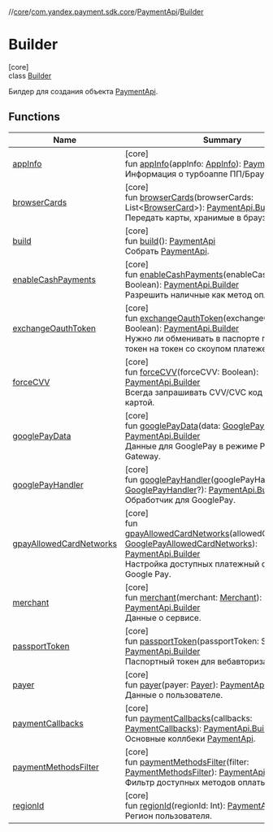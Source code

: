 //[core](../../../../index.md)/[com.yandex.payment.sdk.core](../../index.md)/[PaymentApi](../index.md)/[Builder](index.md)

# Builder

[core]\
class [Builder](index.md)

Билдер для создания объекта [PaymentApi](../index.md).

## Functions

| Name | Summary |
|---|---|
| [appInfo](app-info.md) | [core]<br>fun [appInfo](app-info.md)(appInfo: [AppInfo](../../../com.yandex.payment.sdk.core.data/-app-info/index.md)): [PaymentApi.Builder](index.md)<br>Информация о турбоаппе ПП/Браузера. |
| [browserCards](browser-cards.md) | [core]<br>fun [browserCards](browser-cards.md)(browserCards: List<[BrowserCard](../../../com.yandex.payment.sdk.core.data/-browser-card/index.md)>): [PaymentApi.Builder](index.md)<br>Передать карты, хранимые в браузере. |
| [build](build.md) | [core]<br>fun [build](build.md)(): [PaymentApi](../index.md)<br>Собрать [PaymentApi](../index.md). |
| [enableCashPayments](enable-cash-payments.md) | [core]<br>fun [enableCashPayments](enable-cash-payments.md)(enableCashPayments: Boolean): [PaymentApi.Builder](index.md)<br>Разрешить наличные как метод оплаты. |
| [exchangeOauthToken](exchange-oauth-token.md) | [core]<br>fun [exchangeOauthToken](exchange-oauth-token.md)(exchangeOauthToken: Boolean): [PaymentApi.Builder](index.md)<br>Нужно ли обменивать в паспорте переданный токен на токен со скоупом платежей. |
| [forceCVV](force-c-v-v.md) | [core]<br>fun [forceCVV](force-c-v-v.md)(forceCVV: Boolean): [PaymentApi.Builder](index.md)<br>Всегда запрашивать CVV/CVC код при оплате картой. |
| [googlePayData](google-pay-data.md) | [core]<br>fun [googlePayData](google-pay-data.md)(data: [GooglePayData](../../../com.yandex.payment.sdk.core.data/-google-pay-data/index.md)?): [PaymentApi.Builder](index.md)<br>Данные для GooglePay в режиме Payment Gateway. |
| [googlePayHandler](google-pay-handler.md) | [core]<br>fun [googlePayHandler](google-pay-handler.md)(googlePayHandler: [GooglePayHandler](../../../com.yandex.payment.sdk.core.data/-google-pay-handler/index.md)?): [PaymentApi.Builder](index.md)<br>Обработчик для GooglePay. |
| [gpayAllowedCardNetworks](gpay-allowed-card-networks.md) | [core]<br>fun [gpayAllowedCardNetworks](gpay-allowed-card-networks.md)(allowedCardNetworks: [GooglePayAllowedCardNetworks](../../../com.yandex.payment.sdk.core.data/-google-pay-allowed-card-networks/index.md)): [PaymentApi.Builder](index.md)<br>Настройка доступных платежный систем Google Pay. |
| [merchant](merchant.md) | [core]<br>fun [merchant](merchant.md)(merchant: [Merchant](../../../com.yandex.payment.sdk.core.data/-merchant/index.md)): [PaymentApi.Builder](index.md)<br>Данные о сервисе. |
| [passportToken](passport-token.md) | [core]<br>fun [passportToken](passport-token.md)(passportToken: String?): [PaymentApi.Builder](index.md)<br>Паспортный токен для вебавторизации. |
| [payer](payer.md) | [core]<br>fun [payer](payer.md)(payer: [Payer](../../../com.yandex.payment.sdk.core.data/-payer/index.md)): [PaymentApi.Builder](index.md)<br>Данные о пользователе. |
| [paymentCallbacks](payment-callbacks.md) | [core]<br>fun [paymentCallbacks](payment-callbacks.md)(callbacks: [PaymentCallbacks](../../../com.yandex.payment.sdk.core.data/-payment-callbacks/index.md)): [PaymentApi.Builder](index.md)<br>Основные коллбеки [PaymentApi](../index.md). |
| [paymentMethodsFilter](payment-methods-filter.md) | [core]<br>fun [paymentMethodsFilter](payment-methods-filter.md)(filter: [PaymentMethodsFilter](../../../com.yandex.payment.sdk.core.data/-payment-methods-filter/index.md)): [PaymentApi.Builder](index.md)<br>Фильтр доступных методов оплаты. |
| [regionId](region-id.md) | [core]<br>fun [regionId](region-id.md)(regionId: Int): [PaymentApi.Builder](index.md)<br>Регион пользователя. |

